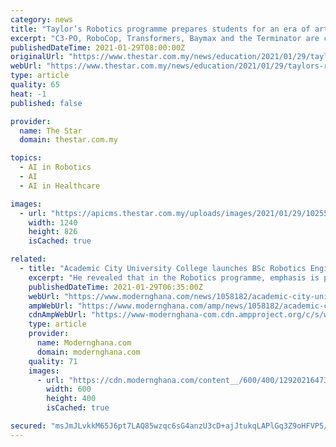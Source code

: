 ```yaml
---
category: news
title: "Taylor’s Robotics programme prepares students for an era of artificial intelligence"
excerpt: "C3-PO, RoboCop, Transformers, Baymax and the Terminator are characters that make the top lists in best movies of all time."
publishedDateTime: 2021-01-29T08:00:00Z
originalUrl: "https://www.thestar.com.my/news/education/2021/01/29/taylors-robotics-programme-prepares-students-for-an-era-of-artificial-intelligence"
webUrl: "https://www.thestar.com.my/news/education/2021/01/29/taylors-robotics-programme-prepares-students-for-an-era-of-artificial-intelligence"
type: article
quality: 65
heat: -1
published: false

provider:
  name: The Star
  domain: thestar.com.my

topics:
  - AI in Robotics
  - AI
  - AI in Healthcare

images:
  - url: "https://apicms.thestar.com.my/uploads/images/2021/01/29/1025592.jpg"
    width: 1240
    height: 826
    isCached: true

related:
  - title: "Academic City University College launches BSc Robotics Engineering Programme"
    excerpt: "He revealed that in the Robotics programme, emphasis is placed on design, analysis and modeling, programming, integration of Artificial Intelligence (AI) and manufacturing. \"Additionally, the need to industrialise has been effectively articulated by the ..."
    publishedDateTime: 2021-01-29T06:35:00Z
    webUrl: "https://www.modernghana.com/news/1058182/academic-city-university-college-launches-bsc-robo.html"
    ampWebUrl: "https://www.modernghana.com/amp/news/1058182/academic-city-university-college-launches-bsc-robo.html"
    cdnAmpWebUrl: "https://www-modernghana-com.cdn.ampproject.org/c/s/www.modernghana.com/amp/news/1058182/academic-city-university-college-launches-bsc-robo.html"
    type: article
    provider:
      name: Modernghana.com
      domain: modernghana.com
    quality: 71
    images:
      - url: "https://cdn.modernghana.com/content__/600/400/129202164730-h41o266fea-whatsapp-image-2021-01-28-at-11.04.26-pm.jpeg"
        width: 600
        height: 400
        isCached: true

secured: "msJmJLvkkM65J6pt7LAQ85wzqc6sG4anzU3cD+ajJtukqLAPlGq3Z9oHFVP5/Gh4c4Hpbf2YXx1aO5viI5RExFP/u89kc6O8xu35vvnS04sZts/Fv+P8watmnX9aw0qijPkzgUrQiX33Xyl8jiBgUvJbMgsltqJg9zT8/2GXEdqI8D/nplaHKFdEZZHzfgDKpD9ByXyFvNEZvbFS2muestBngQSUvPooz+j/bcFT6Y7PoOzBQZQLudPZznAonEvS9oMWhobZCDe7n+ick6zE6EXTfvOqzWR9+j9yZFQWOQI7b2TPnfgF12QGjV0SS0v4oDaHSOaI5a8ljOF1EUqcdFKkB2r017cFMSzyH25E35o=;dfEXkN5xFDSzTiOptkr0Rg=="
---
```


